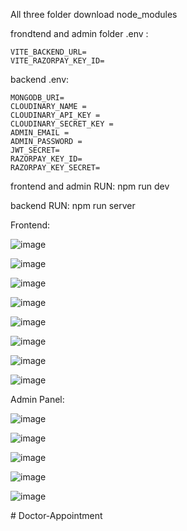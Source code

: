 All three folder download node_modules

frondtend and admin folder .env  :

    VITE_BACKEND_URL=
    VITE_RAZORPAY_KEY_ID=
    
backend .env:

    MONGODB_URI=
    CLOUDINARY_NAME =
    CLOUDINARY_API_KEY =
    CLOUDINARY_SECRET_KEY =
    ADMIN_EMAIL =
    ADMIN_PASSWORD =
    JWT_SECRET=
    RAZORPAY_KEY_ID=
    RAZORPAY_KEY_SECRET=

frontend and admin RUN:
      npm run dev

backend RUN:
      npm run server

Frontend: 

![image](https://github.com/user-attachments/assets/4806c830-025f-4eab-861b-bd35c1c881fb)

![image](https://github.com/user-attachments/assets/d2f89828-bb5b-4bb8-841d-1fc26f69a107)

![image](https://github.com/user-attachments/assets/c3da9111-c4a7-4cd8-8a7e-a735df953f4b)

![image](https://github.com/user-attachments/assets/84738ce7-96bb-4c30-8a81-bf109a7e2d51)

![image](https://github.com/user-attachments/assets/b79308bf-99f8-436c-af16-9be47f87dc94)

![image](https://github.com/user-attachments/assets/3317b8ed-a3a2-4c83-baa1-8a63c3afd334)

![image](https://github.com/user-attachments/assets/10a94cf5-3a93-427f-878a-9488a066f8d4)

![image](https://github.com/user-attachments/assets/e73c09d8-4ef9-4a94-a7c2-c402eb0ca475)


Admin Panel:

![image](https://github.com/user-attachments/assets/2a96184b-ab05-453a-969c-6a150e235933)

![image](https://github.com/user-attachments/assets/b6889906-1901-45e9-9279-54c2df8bdb7c)

![image](https://github.com/user-attachments/assets/2cd32034-7af9-4ecb-8a34-7e9ced818aa2)

![image](https://github.com/user-attachments/assets/09ac5076-5c7f-49e1-8193-781d93f14a49)

![image](https://github.com/user-attachments/assets/7501fac7-cc89-4992-a9e5-db0cbc3ca5f5)














#   D o c t o r - A p p o i n t m e n t  
 